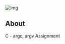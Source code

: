 ![img](https://assets.imaginablefutures.com/media/images/ALX_Logo.max-200x150.png)

## About

C - argc, argv Assignment

